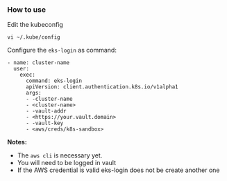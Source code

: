 ### How to use

Edit the kubeconfig

```
vi ~/.kube/config
```

Configure the `eks-login` as command: 
```
- name: cluster-name
  user:
    exec:
      command: eks-login
      apiVersion: client.authentication.k8s.io/v1alpha1
      args:
      - -cluster-name
      - <cluster-name>
      - -vault-addr
      - <https://your.vault.domain>
      - -vault-key
      - <aws/creds/k8s-sandbox>
```

**Notes:**
- The `aws cli` is necessary yet.
- You will need to be logged in vault
- If the AWS credential is valid eks-login does not be create another one
